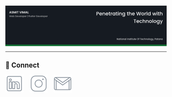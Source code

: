 ![Cover Image](./images/cover.png) 

<hr>

## 🤝 Connect

[![LinkedIn](./icons/linkedin.svg)](https://www.linkedin.com/in/asmit-vimal-415719199/) &nbsp;&nbsp;&nbsp;
[![Instagram](./icons/instagram.svg)](instagram.com/vi_asmit_001/) &nbsp;&nbsp;&nbsp;
[![Email](./icons/email.svg)](mailto:asmit.vml.962@gmail.com)
